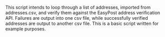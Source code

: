 This script intends to loop through a list of addresses, imported from addresses.csv, and verify them against the EasyPost address verification API. Failures are output into one csv file, while successfully verified addresses are output to another csv file. This is a basic script written for example purposes.
